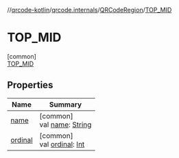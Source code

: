 //[qrcode-kotlin](../../../../index.md)/[qrcode.internals](../../index.md)/[QRCodeRegion](../index.md)/[TOP_MID](index.md)

# TOP_MID

[common]\
[TOP_MID](index.md)

## Properties

| Name | Summary |
|---|---|
| [name](../-u-n-k-n-o-w-n/index.md#-372974862%2FProperties%2F345188675) | [common]<br>val [name](../-u-n-k-n-o-w-n/index.md#-372974862%2FProperties%2F345188675): [String](https://kotlinlang.org/api/latest/jvm/stdlib/kotlin/-string/index.html) |
| [ordinal](../-u-n-k-n-o-w-n/index.md#-739389684%2FProperties%2F345188675) | [common]<br>val [ordinal](../-u-n-k-n-o-w-n/index.md#-739389684%2FProperties%2F345188675): [Int](https://kotlinlang.org/api/latest/jvm/stdlib/kotlin/-int/index.html) |
